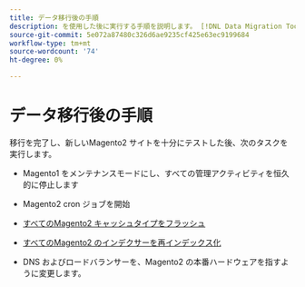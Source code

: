 ```yaml
---
title: データ移行後の手順
description: を使用した後に実行する手順を説明します。 [!DNL Data Migration Tool] データをMagento1 からMagento2 に移行する場合
source-git-commit: 5e072a87480c326d6ae9235cf425e63ec9199684
workflow-type: tm+mt
source-wordcount: '74'
ht-degree: 0%

---
```



# データ移行後の手順

移行を完了し、新しいMagento2 サイトを十分にテストした後、次のタスクを実行します。

* Magento1 をメンテナンスモードにし、すべての管理アクティビティを恒久的に停止します

* Magento2 cron ジョブを開始

* [すべてのMagento2 キャッシュタイプをフラッシュ](../../../configuration/cli/manage-cache.md#clean-and-flush-cache-types)

* [すべてのMagento2 のインデクサーを再インデックス化](../../../configuration/cli/manage-indexers.md#reindex)

* DNS およびロードバランサーを、Magento2 の本番ハードウェアを指すように変更します。
